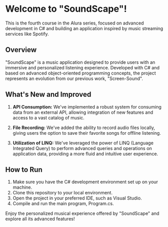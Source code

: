 # Welcome to "SoundScape"!

This is the fourth course in the Alura series, focused on advanced development in C# and building an application inspired by music streaming services like Spotify.

## Overview

"SoundScape" is a music application designed to provide users with an immersive and personalized listening experience. Developed with C# and based on advanced object-oriented programming concepts, the project represents an evolution from our previous work, "Screen-Sound".

## What's New and Improved

1. **API Consumption:** We've implemented a robust system for consuming data from an external API, allowing integration of new features and access to a vast catalog of music.

2. **File Recording:** We've added the ability to record audio files locally, giving users the option to save their favorite songs for offline listening.

3. **Utilization of LINQ:** We've leveraged the power of LINQ (Language Integrated Query) to perform advanced queries and operations on application data, providing a more fluid and intuitive user experience.

## How to Run

1. Make sure you have the C# development environment set up on your machine.
2. Clone this repository to your local environment.
3. Open the project in your preferred IDE, such as Visual Studio.
4. Compile and run the main program, Program.cs.

Enjoy the personalized musical experience offered by "SoundScape" and explore all its advanced features!
